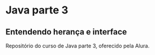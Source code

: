 # Java parte 3

## Entendendo herança e interface

Repositório do curso de Java parte 3, oferecido pela Alura.
